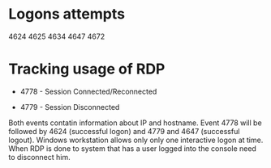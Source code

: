 # Logons attempts

4624
4625
4634
4647
4672

# Tracking usage of RDP

- 4778 - Session Connected/Reconnected

- 4779 - Session Disconnected

Both events contatin information about IP and hostname. Event 4778 will be followed by 4624 (successful logon) and 4779 and 4647 (successful logout). Windows workstation allows only only one interactive logon at time. When RDP is done to system that has a user logged into the console need to disconnect him. 
